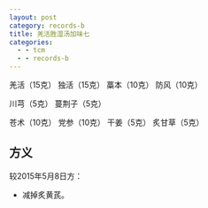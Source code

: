 ```yaml
---
layout: post
category: records-b
title: 羌活胜湿汤加味七
categories:
  - - tcm
  - - records-b
---
```


羌活（15克） 独活（15克） 藁本（10克） 防风（10克）

川芎（5克） 蔓荆子（5克） 

苍术（10克） 党参（10克） 干姜（5克） 炙甘草（5克）

## 方义 ##

较2015年5月8日方：

- 减掉炙黄芪。